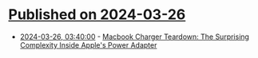 # [Published on 2024-03-26](index.md)

* [2024-03-26, 03:40:00](https://soylentnews.org/article.pl?sid=24/03/25/0343258&from=rss) - [Macbook Charger Teardown: The Surprising Complexity Inside Apple's Power Adapter](https://soylentnews.org/article.pl?sid=24/03/25/0343258&from=rss)
